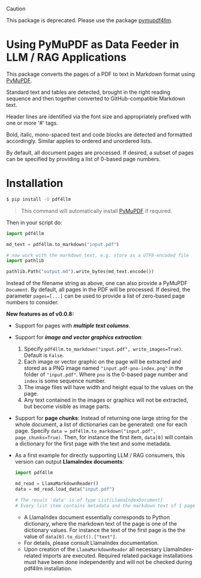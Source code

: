 > [!CAUTION]
> This package is deprecated. Please use the package [pymupdf4llm](https://github.com/pymupdf/RAG).

# Using PyMuPDF as Data Feeder in LLM / RAG Applications

This package converts the pages of a PDF to text in Markdown format using [PyMuPDF](https://pypi.org/project/PyMuPDF/).

Standard text and tables are detected, brought in the right reading sequence and then together converted to
GitHub-compatible Markdown text.

Header lines are identified via the font size and appropriately prefixed with one or more '#' tags.

Bold, italic, mono-spaced text and code blocks are detected and formatted accordingly. Similar applies to ordered and
unordered lists.

By default, all document pages are processed. If desired, a subset of pages can be specified by providing a list of
0-based page numbers.

# Installation

```bash
$ pip install -U pdf4llm
```

> This command will automatically install [PyMuPDF](https://github.com/pymupdf/PyMuPDF) if required.

Then in your script do:

```python
import pdf4llm

md_text = pdf4llm.to_markdown("input.pdf")

# now work with the markdown text, e.g. store as a UTF8-encoded file
import pathlib

pathlib.Path("output.md").write_bytes(md_text.encode())
```

Instead of the filename string as above, one can also provide a PyMuPDF `Document`. By default, all pages in the PDF
will be processed. If desired, the parameter `pages=[...]` can be used to provide a list of zero-based page numbers to
consider.

**New features as of v0.0.8:**

* Support for pages with **_multiple text columns_**.
* Support for **_image and vector graphics extraction_**:

    1. Specify `pdf4llm.to_markdown("input.pdf", write_images=True)`. Default is `False`.
    2. Each image or vector graphic on the page will be extracted and stored as a PNG image
       named `"input.pdf-pno-index.png"` in the folder of `"input.pdf"`. Where `pno` is the 0-based page number
       and `index` is some sequence number.
    3. The image files will have width and height equal to the values on the page.
    4. Any text contained in the images or graphics will not be extracted, but become visible as image parts.

* Support for **page chunks**: Instead of returning one large string for the whole document, a list of dictionaries can
  be generated: one for each page. Specify `data = pdf4llm.to_markdown("input.pdf", page_chunks=True)`. Then, for
  instance the first item, `data[0]` will contain a dictionary for the first page with the text and some metadata.

* As a first example for directly supporting LLM / RAG consumers, this version can output **LlamaIndex documents**:

    ```python
    import pdf4llm
    
    md_read = LlamaMarkdownReader()
    data = md_read.load_data("input.pdf")

    # The result 'data' is of type List[LlamaIndexDocument]
    # Every list item contains metadata and the markdown text of 1 page.
    ```

    * A LlamaIndex document essentially corresponds to Python dictionary, where the markdown text of the page is one of
      the dictionary values. For instance the text of the first page is the the value of `data[0].to_dict().["text"]`.
    * For details, please consult LlamaIndex documentation.
    * Upon creation of the `LlamaMarkdownReader` all necessary LlamaIndex-related imports are executed. Required related
      package installations must have been done independently and will not be checked during pdf4llm installation.